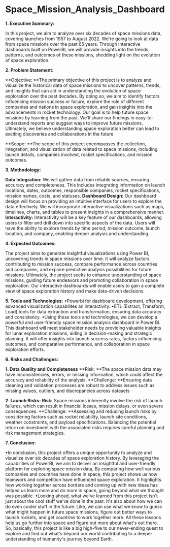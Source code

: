 # Space_Mission_Analysis_Dashboard
**1. Executive Summary:**

In this project, we aim to analyze over six decades of space missions data, covering launches from 1957 to August 2022. We're going to look at data from space missions over the past 65 years. Through interactive dashboards built on PowerBI, we will provide insights into the trends, patterns, and outcomes of these missions, shedding light on the evolution of space exploration.

**2. Problem Statement:**

**Objective: **The primary objective of this project is to analyze and visualize the historical data of space missions to uncover patterns, trends, and insights that can aid in understanding the evolution of space exploration over the past decades. By doing so, we aim to identify factors influencing mission success or failure, explore the role of different companies and nations in space exploration, and gain insights into the advancements in rocket technology. Our goal is to help future space missions by learning from the past. We'll share our findings in easy-to-understand reports and suggest ways to improve future missions. Ultimately, we believe understanding space exploration better can lead to exciting discoveries and collaborations in the future

**Scope: **The scope of this project encompasses the collection, integration, and visualization of data related to space missions, including launch details, companies involved, rocket specifications, and mission outcomes.

**3. Methodology:**

**Data Integration:** We will gather data from reliable sources, ensuring accuracy and completeness. This includes integrating information on launch locations, dates, outcomes, responsible companies, rocket specifications, mission names, costs, and statuses.
**Dashboard Design:** Our dashboard design will focus on providing an intuitive interface for users to explore the data effectively. We will incorporate interactive visualizations such as maps, timelines, charts, and tables to present insights in a comprehensive manner.
**Interactivity:** Interactivity will be a key feature of our dashboards, allowing users to filter and drill down into specific aspects of the data. Users will have the ability to explore trends by time period, mission outcome, launch location, and company, enabling deeper analysis and understanding.

**4. Expected Outcomes:**

The project aims to generate insightful visualizations using Power BI, uncovering trends in space missions over time. It will analyze factors contributing to mission success, compare performance across countries and companies, and explore predictive analysis possibilities for future missions. Ultimately, the project seeks to enhance understanding of space missions, guiding future endeavors and promoting collaboration in space exploration. Our interactive dashboards will enable users to gain a complete view of space exploration history and make data-driven decisions.

**5. Tools and Technologies:**
•Powerbi for dashboard development, offering advanced visualization capabilites
an interactivity.
•ETL (Extract, Transform, Load) tools for data extraction and transformation, ensuring data accuracy and consistency.
•Using these tools and technologies, we can develop a powerful and user-friendly space mission analysis dashboard in Power BI. This dashboard will meet stakeholder needs by providing valuable insights for lunar exploration missions, aiding in decision-making and strategic planning. It will offer insights into launch success rates, factors influencing outcomes, and comparative performance, and collaboration in space exploration efforts.

**6. Risks and Challenges:**

**1. Data Quality and Completeness**
**Risk: **The space mission data may have inconsistencies, errors, or missing information, which could affect the accuracy and reliability of the analysis.
**Challenge: **Ensuring data cleaning and validation processes are robust to address issues such as missing values, outliers, and discrepancies across datasets

**2. Launch Risks:**
**Risk:** Space missions inherently involve the risk of launch failures, which can result in financial losses, mission delays, or even severe consequences.
**Challenge: **Assessing and reducing launch risks by considering factors such as rocket reliability, launch site conditions, weather constraints, and payload specifications. Balancing the potential return on investment with the associated risks requires careful planning and risk management strategies.

**7. Conclusion:**

•In conclusion, this project offers a unique opportunity to analyze and visualize over six decades of space exploration history. By leveraging the capabilities of PowerBI, we aim to deliver an insightful and user-friendly platform for exploring space mission data,
By comparing how well various companies and countries have done in space, this project shows us how teamwork and competition have influenced space exploration. It highlights how working together across borders and coming up with new ideas has helped us learn more and do more in space, going beyond what we thought was possible.
•Looking ahead, what we've learned from this project isn't just about the cool stuff we've done in the past. It's also about how we can do even cooler stuff in the future. Like, we can use what we know to guess what might happen in future space missions, figure out better ways to launch rockets, and get countries to work together more. All these lessons help us go further into space and figure out more about what's out there. So, basically, this project is like a big high-five to our never-ending quest to explore and find out what's beyond our world contributing to a deeper understanding of humanity's journey beyond Earth.
